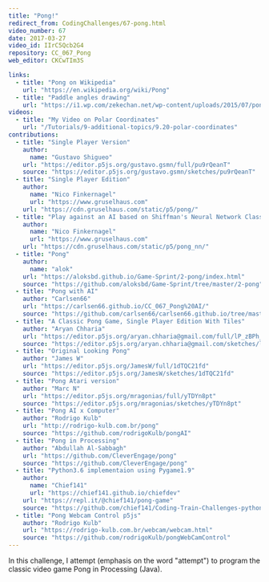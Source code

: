 ```yaml
---
title: "Pong!"
redirect_from: CodingChallenges/67-pong.html
video_number: 67
date: 2017-03-27
video_id: IIrC5Qcb2G4
repository: CC_067_Pong
web_editor: CKCwTIm3S

links:
  - title: "Pong on Wikipedia"
    url: "https://en.wikipedia.org/wiki/Pong"
  - title: "Paddle angles drawing"
    url: "https://i1.wp.com/zekechan.net/wp-content/uploads/2015/07/pong-05b.png?resize=600%2C500"
videos:
  - title: "My Video on Polar Coordinates"
    url: "/Tutorials/9-additional-topics/9.20-polar-coordinates"
contributions:
  - title: "Single Player Version"
    author:
      name: "Gustavo Shigueo"
    url: "https://editor.p5js.org/gustavo.gsmn/full/pu9rQeanT"
    source: "https://editor.p5js.org/gustavo.gsmn/sketches/pu9rQeanT"
  - title: "Single Player Edition"
    author:
      name: "Nico Finkernagel"
      url: "https://www.gruselhaus.com"
    url: "https://cdn.gruselhaus.com/static/p5/pong/"
  - title: "Play against an AI based on Shiffman's Neural Network Class."
    author:
      name: "Nico Finkernagel"
      url: "https://www.gruselhaus.com"
    url: "https://cdn.gruselhaus.com/static/p5/pong_nn/"
  - title: "Pong"
    author:
      name: "alok"
    url: "https://aloksbd.github.io/Game-Sprint/2-pong/index.html"
    source: "https://github.com/aloksbd/Game-Sprint/tree/master/2-pong"
  - title: "Pong with AI"
    author: "Carlsen66"
    url: "https://carlsen66.github.io/CC_067_Pong%20AI/"
    source: "https://github.com/carlsen66/carlsen66.github.io/tree/master/CC_067_Pong%20AI"
  - title: "A Classic Pong Game, Single Player Edition With Tiles"
    author: "Aryan Chharia"
    url: "https://editor.p5js.org/aryan.chharia@gmail.com/full/lP_zBPh_l"
    source: "https://editor.p5js.org/aryan.chharia@gmail.com/sketches/lP_zBPh_l"
  - title: "Original Looking Pong"
    author: "James W"
    url: "https://editor.p5js.org/JamesW/full/1dTQC21fd"
    source: "https://editor.p5js.org/JamesW/sketches/1dTQC21fd"
  - title: "Pong Atari version"
    author: "Marc N"
    url: "https://editor.p5js.org/mragonias/full/yTDYn8pt"
    source: "https://editor.p5js.org/mragonias/sketches/yTDYn8pt"
  - title: "Pong AI x Computer"
    author: "Rodrigo Kulb"
    url: "http://rodrigo-kulb.com.br/pong"
    source: "https://github.com/rodrigoKulb/pongAI"
  - title: "Pong in Processing"
    author: "Abdullah Al-Sabbagh"
    url: "https://github.com/CleverEngage/pong"
    source: "https://github.com/CleverEngage/pong"
  - title: "Python3.6 implementaion using Pygame1.9"
    author:
      name: "Chief141"
      url: "https://chief141.github.io/chiefdev"
    url: "https://repl.it/@chief141/pong-game"
    source: "https://github.com/chief141/Coding-Train-Challenges-python/tree/master/Pong_game"
  - title: "Pong Webcam Control p5js"
    author: "Rodrigo Kulb"
    url: "https://rodrigo-kulb.com.br/webcam/webcam.html"
    source: "https://github.com/rodrigoKulb/pongWebCamControl"
---
```

In this challenge, I attempt (emphasis on the word "attempt") to program the classic video game Pong in Processing (Java).
